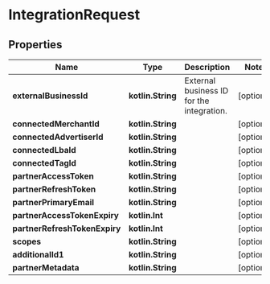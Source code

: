 
# IntegrationRequest

## Properties
Name | Type | Description | Notes
------------ | ------------- | ------------- | -------------
**externalBusinessId** | **kotlin.String** | External business ID for the integration. |  [optional]
**connectedMerchantId** | **kotlin.String** |  |  [optional]
**connectedAdvertiserId** | **kotlin.String** |  |  [optional]
**connectedLbaId** | **kotlin.String** |  |  [optional]
**connectedTagId** | **kotlin.String** |  |  [optional]
**partnerAccessToken** | **kotlin.String** |  |  [optional]
**partnerRefreshToken** | **kotlin.String** |  |  [optional]
**partnerPrimaryEmail** | **kotlin.String** |  |  [optional]
**partnerAccessTokenExpiry** | **kotlin.Int** |  |  [optional]
**partnerRefreshTokenExpiry** | **kotlin.Int** |  |  [optional]
**scopes** | **kotlin.String** |  |  [optional]
**additionalId1** | **kotlin.String** |  |  [optional]
**partnerMetadata** | **kotlin.String** |  |  [optional]



